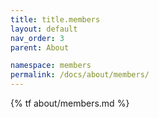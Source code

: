 ```yaml
---
title: title.members
layout: default
nav_order: 3
parent: About

namespace: members
permalink: /docs/about/members/
---
```

{% tf about/members.md %}